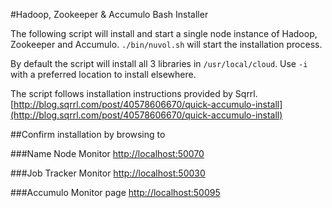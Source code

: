 #Hadoop, Zookeeper & Accumulo Bash Installer


The following script will install and start a single node instance of Hadoop, Zookeeper and Accumulo.  `./bin/nuvol.sh` will start the installation process. 

By default the script will install all 3 libraries in `/usr/local/cloud`.  Use `-i` with a preferred location to install elsewhere. 

The script follows installation instructions provided by Sqrrl. [http://blog.sqrrl.com/post/40578606670/quick-accumulo-install](http://blog.sqrrl.com/post/40578606670/quick-accumulo-install)



##Confirm installation by browsing to

###Name Node Monitor 
[http://localhost:50070](http://localhost:50070)

###Job Tracker Monitor 
[http://localhost:50030](http://localhost:50030)

###Accumulo Monitor page 
[http://localhost:50095](http://localhost:50095)




















